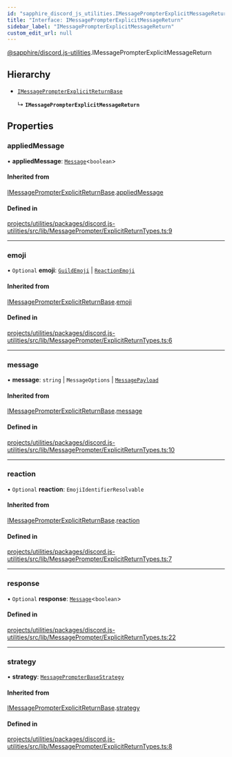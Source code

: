```yaml
---
id: "sapphire_discord_js_utilities.IMessagePrompterExplicitMessageReturn"
title: "Interface: IMessagePrompterExplicitMessageReturn"
sidebar_label: "IMessagePrompterExplicitMessageReturn"
custom_edit_url: null
---
```


[@sapphire/discord.js-utilities](../modules/sapphire_discord_js_utilities).IMessagePrompterExplicitMessageReturn

## Hierarchy

- [`IMessagePrompterExplicitReturnBase`](sapphire_discord_js_utilities.IMessagePrompterExplicitReturnBase)

  ↳ **`IMessagePrompterExplicitMessageReturn`**

## Properties

### appliedMessage

• **appliedMessage**: [`Message`](https://discord.js.org/#/docs/main/stable/class/Message)<`boolean`\>

#### Inherited from

[IMessagePrompterExplicitReturnBase](sapphire_discord_js_utilities.IMessagePrompterExplicitReturnBase).[appliedMessage](sapphire_discord_js_utilities.IMessagePrompterExplicitReturnBase#appliedmessage)

#### Defined in

[projects/utilities/packages/discord.js-utilities/src/lib/MessagePrompter/ExplicitReturnTypes.ts:9](https://github.com/sapphiredev/utilities/blob/8a451b58/packages/discord.js-utilities/src/lib/MessagePrompter/ExplicitReturnTypes.ts#L9)

___

### emoji

• `Optional` **emoji**: [`GuildEmoji`](https://discord.js.org/#/docs/main/stable/class/GuildEmoji) \| [`ReactionEmoji`](https://discord.js.org/#/docs/main/stable/class/ReactionEmoji)

#### Inherited from

[IMessagePrompterExplicitReturnBase](sapphire_discord_js_utilities.IMessagePrompterExplicitReturnBase).[emoji](sapphire_discord_js_utilities.IMessagePrompterExplicitReturnBase#emoji)

#### Defined in

[projects/utilities/packages/discord.js-utilities/src/lib/MessagePrompter/ExplicitReturnTypes.ts:6](https://github.com/sapphiredev/utilities/blob/8a451b58/packages/discord.js-utilities/src/lib/MessagePrompter/ExplicitReturnTypes.ts#L6)

___

### message

• **message**: `string` \| `MessageOptions` \| [`MessagePayload`](https://discord.js.org/#/docs/main/stable/class/MessagePayload)

#### Inherited from

[IMessagePrompterExplicitReturnBase](sapphire_discord_js_utilities.IMessagePrompterExplicitReturnBase).[message](sapphire_discord_js_utilities.IMessagePrompterExplicitReturnBase#message)

#### Defined in

[projects/utilities/packages/discord.js-utilities/src/lib/MessagePrompter/ExplicitReturnTypes.ts:10](https://github.com/sapphiredev/utilities/blob/8a451b58/packages/discord.js-utilities/src/lib/MessagePrompter/ExplicitReturnTypes.ts#L10)

___

### reaction

• `Optional` **reaction**: `EmojiIdentifierResolvable`

#### Inherited from

[IMessagePrompterExplicitReturnBase](sapphire_discord_js_utilities.IMessagePrompterExplicitReturnBase).[reaction](sapphire_discord_js_utilities.IMessagePrompterExplicitReturnBase#reaction)

#### Defined in

[projects/utilities/packages/discord.js-utilities/src/lib/MessagePrompter/ExplicitReturnTypes.ts:7](https://github.com/sapphiredev/utilities/blob/8a451b58/packages/discord.js-utilities/src/lib/MessagePrompter/ExplicitReturnTypes.ts#L7)

___

### response

• `Optional` **response**: [`Message`](https://discord.js.org/#/docs/main/stable/class/Message)<`boolean`\>

#### Defined in

[projects/utilities/packages/discord.js-utilities/src/lib/MessagePrompter/ExplicitReturnTypes.ts:22](https://github.com/sapphiredev/utilities/blob/8a451b58/packages/discord.js-utilities/src/lib/MessagePrompter/ExplicitReturnTypes.ts#L22)

___

### strategy

• **strategy**: [`MessagePrompterBaseStrategy`](../classes/sapphire_discord_js_utilities.MessagePrompterBaseStrategy)

#### Inherited from

[IMessagePrompterExplicitReturnBase](sapphire_discord_js_utilities.IMessagePrompterExplicitReturnBase).[strategy](sapphire_discord_js_utilities.IMessagePrompterExplicitReturnBase#strategy)

#### Defined in

[projects/utilities/packages/discord.js-utilities/src/lib/MessagePrompter/ExplicitReturnTypes.ts:8](https://github.com/sapphiredev/utilities/blob/8a451b58/packages/discord.js-utilities/src/lib/MessagePrompter/ExplicitReturnTypes.ts#L8)
